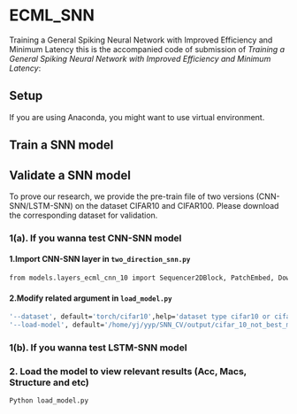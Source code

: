 # ECML_SNN
Training a General Spiking Neural Network with Improved Efficiency and Minimum Latency
this is the accompanied code of submission of *Training a General Spiking Neural Network with Improved Efficiency and Minimum Latency*:
## Setup
If you are using Anaconda, you might want to use virtual environment.
## Train a SNN model

## Validate a SNN model
To prove our research, we provide the pre-train file of two versions (CNN-SNN/LSTM-SNN) on the dataset CIFAR10 and CIFAR100.
Please download the corresponding dataset for validation.
### 1(a). If you wanna test CNN-SNN model
#### 1.Import CNN-SNN layer in ```two_direction_snn.py```
```bash
from models.layers_ecml_cnn_10 import Sequencer2DBlock, PatchEmbed, Downsample2D,SNN2D,PatchMerging
```
#### 2.Modify related argument in ```load_model.py```
```bash
'--dataset', default='torch/cifar10',help='dataset type cifar10 or cifar100'
'--load-model', default='/home/yj/yyp/SNN_CV/output/cifar_10_not_best_model_best.pth.tar',help='dataset type cifar10 or cifar100'
```
### 1(b). If you wanna test LSTM-SNN model
### 2. Load the model to view relevant results (Acc, Macs, Structure and etc)
```bash
Python load_model.py
```
